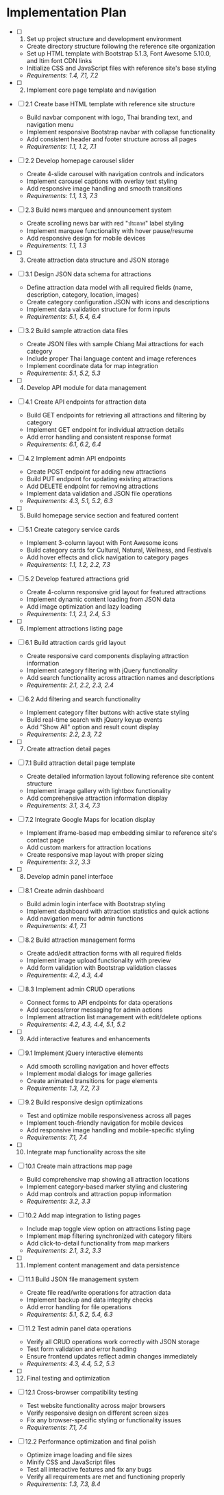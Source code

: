 # Implementation Plan

- [ ] 1. Set up project structure and development environment
  - Create directory structure following the reference site organization
  - Set up HTML template with Bootstrap 5.1.3, Font Awesome 5.10.0, and Itim font CDN links
  - Initialize CSS and JavaScript files with reference site's base styling
  - _Requirements: 1.4, 7.1, 7.2_

- [ ] 2. Implement core page template and navigation
- [ ] 2.1 Create base HTML template with reference site structure
  - Build navbar component with logo, Thai branding text, and navigation menu
  - Implement responsive Bootstrap navbar with collapse functionality
  - Add consistent header and footer structure across all pages
  - _Requirements: 1.1, 1.2, 7.1_

- [ ] 2.2 Develop homepage carousel slider
  - Create 4-slide carousel with navigation controls and indicators
  - Implement carousel captions with overlay text styling
  - Add responsive image handling and smooth transitions
  - _Requirements: 1.1, 1.3, 7.3_

- [ ] 2.3 Build news marquee and announcement system
  - Create scrolling news bar with red "ประกาศ" label styling
  - Implement marquee functionality with hover pause/resume
  - Add responsive design for mobile devices
  - _Requirements: 1.1, 1.3_

- [ ] 3. Create attraction data structure and JSON storage
- [ ] 3.1 Design JSON data schema for attractions
  - Define attraction data model with all required fields (name, description, category, location, images)
  - Create category configuration JSON with icons and descriptions
  - Implement data validation structure for form inputs
  - _Requirements: 5.1, 5.4, 6.4_

- [ ] 3.2 Build sample attraction data files
  - Create JSON files with sample Chiang Mai attractions for each category
  - Include proper Thai language content and image references
  - Implement coordinate data for map integration
  - _Requirements: 5.1, 5.2, 5.3_

- [ ] 4. Develop API module for data management
- [ ] 4.1 Create API endpoints for attraction data
  - Build GET endpoints for retrieving all attractions and filtering by category
  - Implement GET endpoint for individual attraction details
  - Add error handling and consistent response format
  - _Requirements: 6.1, 6.2, 6.4_

- [ ] 4.2 Implement admin API endpoints
  - Create POST endpoint for adding new attractions
  - Build PUT endpoint for updating existing attractions
  - Add DELETE endpoint for removing attractions
  - Implement data validation and JSON file operations
  - _Requirements: 4.3, 5.1, 5.2, 6.3_

- [ ] 5. Build homepage service section and featured content
- [ ] 5.1 Create category service cards
  - Implement 3-column layout with Font Awesome icons
  - Build category cards for Cultural, Natural, Wellness, and Festivals
  - Add hover effects and click navigation to category pages
  - _Requirements: 1.1, 1.2, 2.2, 7.3_

- [ ] 5.2 Develop featured attractions grid
  - Create 4-column responsive grid layout for featured attractions
  - Implement dynamic content loading from JSON data
  - Add image optimization and lazy loading
  - _Requirements: 1.1, 2.1, 2.4, 5.3_

- [ ] 6. Implement attractions listing page
- [ ] 6.1 Build attraction cards grid layout
  - Create responsive card components displaying attraction information
  - Implement category filtering with jQuery functionality
  - Add search functionality across attraction names and descriptions
  - _Requirements: 2.1, 2.2, 2.3, 2.4_

- [ ] 6.2 Add filtering and search functionality
  - Implement category filter buttons with active state styling
  - Build real-time search with jQuery keyup events
  - Add "Show All" option and result count display
  - _Requirements: 2.2, 2.3, 7.2_

- [ ] 7. Create attraction detail pages
- [ ] 7.1 Build attraction detail page template
  - Create detailed information layout following reference site content structure
  - Implement image gallery with lightbox functionality
  - Add comprehensive attraction information display
  - _Requirements: 3.1, 3.4, 7.3_

- [ ] 7.2 Integrate Google Maps for location display
  - Implement iframe-based map embedding similar to reference site's contact page
  - Add custom markers for attraction locations
  - Create responsive map layout with proper sizing
  - _Requirements: 3.2, 3.3_

- [ ] 8. Develop admin panel interface
- [ ] 8.1 Create admin dashboard
  - Build admin login interface with Bootstrap styling
  - Implement dashboard with attraction statistics and quick actions
  - Add navigation menu for admin functions
  - _Requirements: 4.1, 7.1_

- [ ] 8.2 Build attraction management forms
  - Create add/edit attraction forms with all required fields
  - Implement image upload functionality with preview
  - Add form validation with Bootstrap validation classes
  - _Requirements: 4.2, 4.3, 4.4_

- [ ] 8.3 Implement admin CRUD operations
  - Connect forms to API endpoints for data operations
  - Add success/error messaging for admin actions
  - Implement attraction list management with edit/delete options
  - _Requirements: 4.2, 4.3, 4.4, 5.1, 5.2_

- [ ] 9. Add interactive features and enhancements
- [ ] 9.1 Implement jQuery interactive elements
  - Add smooth scrolling navigation and hover effects
  - Implement modal dialogs for image galleries
  - Create animated transitions for page elements
  - _Requirements: 1.3, 7.2, 7.3_

- [ ] 9.2 Build responsive design optimizations
  - Test and optimize mobile responsiveness across all pages
  - Implement touch-friendly navigation for mobile devices
  - Add responsive image handling and mobile-specific styling
  - _Requirements: 7.1, 7.4_

- [ ] 10. Integrate map functionality across the site
- [ ] 10.1 Create main attractions map page
  - Build comprehensive map showing all attraction locations
  - Implement category-based marker styling and clustering
  - Add map controls and attraction popup information
  - _Requirements: 3.2, 3.3_

- [ ] 10.2 Add map integration to listing pages
  - Include map toggle view option on attractions listing page
  - Implement map filtering synchronized with category filters
  - Add click-to-detail functionality from map markers
  - _Requirements: 2.1, 3.2, 3.3_

- [ ] 11. Implement content management and data persistence
- [ ] 11.1 Build JSON file management system
  - Create file read/write operations for attraction data
  - Implement backup and data integrity checks
  - Add error handling for file operations
  - _Requirements: 5.1, 5.2, 5.4, 6.3_

- [ ] 11.2 Test admin panel data operations
  - Verify all CRUD operations work correctly with JSON storage
  - Test form validation and error handling
  - Ensure frontend updates reflect admin changes immediately
  - _Requirements: 4.3, 4.4, 5.2, 5.3_

- [ ] 12. Final testing and optimization
- [ ] 12.1 Cross-browser compatibility testing
  - Test website functionality across major browsers
  - Verify responsive design on different screen sizes
  - Fix any browser-specific styling or functionality issues
  - _Requirements: 7.1, 7.4_

- [ ] 12.2 Performance optimization and final polish
  - Optimize image loading and file sizes
  - Minify CSS and JavaScript files
  - Test all interactive features and fix any bugs
  - Verify all requirements are met and functioning properly
  - _Requirements: 1.3, 7.3, 8.4_